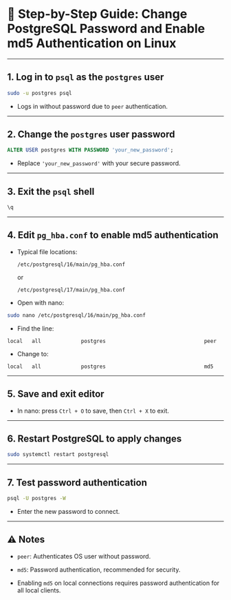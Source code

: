 # 🔐 Step-by-Step Guide: Change PostgreSQL Password and Enable md5 Authentication on Linux

---

## 1. Log in to `psql` as the `postgres` user

```bash
sudo -u postgres psql
```

- Logs in without password due to `peer` authentication.
    

---

## 2. Change the `postgres` user password

```sql
ALTER USER postgres WITH PASSWORD 'your_new_password';
```

- Replace `'your_new_password'` with your secure password.
    

---

## 3. Exit the `psql` shell

```sql
\q
```

---

## 4. Edit `pg_hba.conf` to enable md5 authentication

- Typical file locations:
    
    ```
    /etc/postgresql/16/main/pg_hba.conf
    ```
    
    or
    
    ```
    /etc/postgresql/17/main/pg_hba.conf
    ```
    
- Open with nano:
    

```bash
sudo nano /etc/postgresql/16/main/pg_hba.conf
```

- Find the line:
    

```
local   all             postgres                                peer
```

- Change to:
    

```
local   all             postgres                                md5
```

---

## 5. Save and exit editor

- In nano: press `Ctrl + O` to save, then `Ctrl + X` to exit.
    

---

## 6. Restart PostgreSQL to apply changes

```bash
sudo systemctl restart postgresql
```

---

## 7. Test password authentication

```bash
psql -U postgres -W
```

- Enter the new password to connect.
    

---

## ⚠️ Notes

- `peer`: Authenticates OS user without password.
    
- `md5`: Password authentication, recommended for security.
    
- Enabling `md5` on local connections requires password authentication for all local clients.
    

